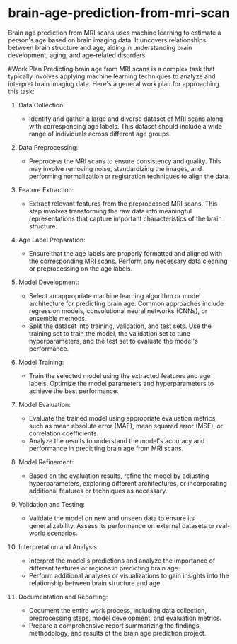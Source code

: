 # brain-age-prediction-from-mri-scan
Brain age prediction from MRI scans uses machine learning to estimate a person's age based on brain imaging data. It uncovers relationships between brain structure and age, aiding in understanding brain development, aging, and age-related disorders.

#Work Plan
Predicting brain age from MRI scans is a complex task that typically involves applying machine learning techniques to analyze and interpret brain imaging data. Here's a general work plan for approaching this task:

1. Data Collection:
   - Identify and gather a large and diverse dataset of MRI scans along with corresponding age labels. This dataset should include a wide range of individuals across different age groups.

2. Data Preprocessing:
   - Preprocess the MRI scans to ensure consistency and quality. This may involve removing noise, standardizing the images, and performing normalization or registration techniques to align the data.

3. Feature Extraction:
   - Extract relevant features from the preprocessed MRI scans. This step involves transforming the raw data into meaningful representations that capture important characteristics of the brain structure.

4. Age Label Preparation:
   - Ensure that the age labels are properly formatted and aligned with the corresponding MRI scans. Perform any necessary data cleaning or preprocessing on the age labels.

5. Model Development:
   - Select an appropriate machine learning algorithm or model architecture for predicting brain age. Common approaches include regression models, convolutional neural networks (CNNs), or ensemble methods.
   - Split the dataset into training, validation, and test sets. Use the training set to train the model, the validation set to tune hyperparameters, and the test set to evaluate the model's performance.

6. Model Training:
   - Train the selected model using the extracted features and age labels. Optimize the model parameters and hyperparameters to achieve the best performance.

7. Model Evaluation:
   - Evaluate the trained model using appropriate evaluation metrics, such as mean absolute error (MAE), mean squared error (MSE), or correlation coefficients.
   - Analyze the results to understand the model's accuracy and performance in predicting brain age from MRI scans.

8. Model Refinement:
   - Based on the evaluation results, refine the model by adjusting hyperparameters, exploring different architectures, or incorporating additional features or techniques as necessary.

9. Validation and Testing:
   - Validate the model on new and unseen data to ensure its generalizability. Assess its performance on external datasets or real-world scenarios.

10. Interpretation and Analysis:
    - Interpret the model's predictions and analyze the importance of different features or regions in predicting brain age.
    - Perform additional analyses or visualizations to gain insights into the relationship between brain structure and age.

11. Documentation and Reporting:
    - Document the entire work process, including data collection, preprocessing steps, model development, and evaluation metrics.
    - Prepare a comprehensive report summarizing the findings, methodology, and results of the brain age prediction project.
